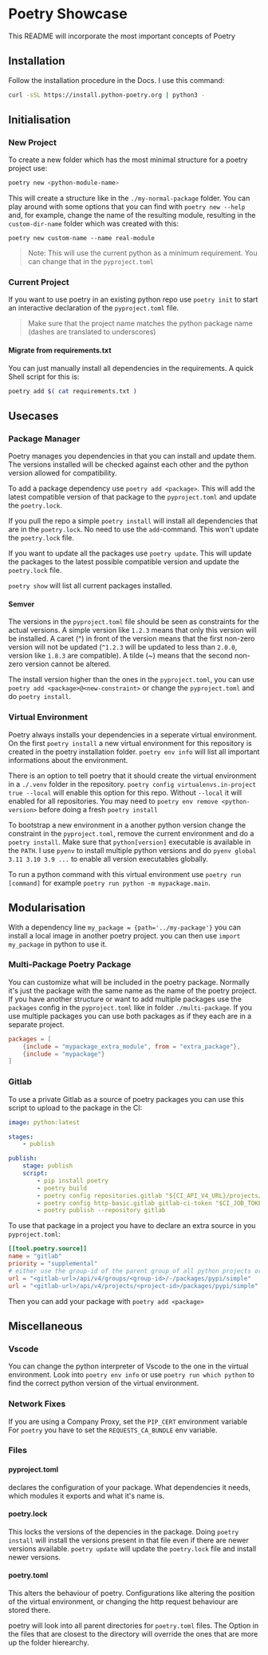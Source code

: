 # Poetry Showcase
This README will incorporate the most important concepts of Poetry

## Installation

Follow the installation procedure in the Docs. I use this command:

```sh
curl -sSL https://install.python-poetry.org | python3 -
```

## Initialisation

### New Project

To create a new folder which has the most minimal structure for a poetry project use:

```sh
poetry new <python-module-name>
```

This will create a structure like in the `./my-normal-package` folder. You can play around with some options that you can find with `poetry new --help` and, for example, change the name of the resulting module, resulting in the `custom-dir-name` folder which was created with this:

```shell
poetry new custom-name --name real-module
```

> Note: This will use the current python as a minimum requirement. You can change that in the `pyproject.toml`

### Current Project
If you want to use poetry in an existing python repo use `poetry init` to start an interactive declaration of the `pyproject.toml` file.

> Make sure that the project name matches the python package name (dashes are translated to underscores)

#### Migrate from requirements.txt

You can just manually install all dependencies in the requirements. A quick Shell script for this is:
```sh
poetry add $( cat requirements.txt )
```

## Usecases

### Package Manager
Poetry manages you dependencies in that you can install and update them. The versions installed will be checked against each other and the python version allowed for compatibility.

To add a package dependency use `poetry add <package>`. This will add the latest compatible version of that package to the `pyproject.toml` and update the `poetry.lock`.

If you pull the repo a simple `poetry install` will install all dependencies that are in the `poetry.lock`. No need to use the `add`-command. This won't update the `poetry.lock` file.

If you want to update all the packages use `poetry update`. This will update the packages to the latest possible compatible version and update the `poetry.lock` file.

`poetry show` will list all current packages installed.

#### Semver
The versions in the `pyproject.toml` file should be seen as constraints for the actual versions. A simple version like `1.2.3` means that only this version will be installed. A caret (^) in front of the version means that the first non-zero version will not be updated (`^1.2.3` will be updated to less than `2.0.0`, version like `1.8.3` are compatible). A tilde (~) means that the second non-zero version cannot be altered.

The install version higher than the ones in the `pyproject.toml`, you can use `poetry add <package>@<new-constraint>` or change the `pyproject.toml` and do `poetry install`.

### Virtual Environment
Poetry always installs your dependencies in a seperate virtual environment. On the first `poetry install` a new virtual environment for this repository is created in the poetry installation folder. `poetry env info` will list all important informations about the environment.

There is an option to tell poetry that it should create the virtual environment in a `./.venv` folder in the repository. `poetry config virtualenvs.in-project true --local` will enable this option for this repo. Without `--local` it will enabled for all repositories. You may need to `poetry env remove <python-version>` before doing a fresh `poetry install`

To bootstrap a new environment in a another python version change the constraint in the `pyproject.toml`, remove the current environment and do a `poetry install`. Make sure that `python[version]` executable is available in the `PATH`. I use `pyenv` to install multiple python versions and do `pyenv global 3.11 3.10 3.9 ...` to enable all version executables globally.

To run a python command with this virtual environment use `poetry run [command]` for example `poetry run python -m mypackage.main`.

## Modularisation

With a dependency line `my_package = {path='../my-package'}` you can install a local image in another poetry project. you can then use `import my_package` in python to use it.

### Multi-Package Poetry Package 
You can customize what will be included in the poetry package. Normally it's just the package with the same name as the name of the poetry project. If you have another structure or want to add multiple packages use the `packages` config in the `pyproject.toml` like in folder `./multi-package`. If you use multiple packages you can use both packages as if they each are in a separate project.

```toml
packages = [
    {include = "mypackage_extra_module", from = "extra_package"}, 
    {include = "mypackage"}
]
```

### Gitlab
To use a private Gitlab as a source of poetry packages you can use this script to upload to the package in the CI:

```yaml
image: python:latest

stages:
    - publish

publish:
    stage: publish
    script:
        - pip install poetry
        - poetry build
        - poetry config repositories.gitlab "${CI_API_V4_URL}/projects/${CI_PROJECT_ID}/packages/pypi"
        - poetry config http-basic.gitlab gitlab-ci-token "$CI_JOB_TOKEN"
        - poetry publish --repository gitlab
```

To use that package in a project you have to declare an extra source in you `pyproject.toml`:

```toml
[[tool.poetry.source]]
name = "gitlab"
priority = "supplemental"
# either use the group-id of the parent group of all python projects or exact package urls
url = "<gitlab-url>/api/v4/groups/<group-id>/-/packages/pypi/simple"
url = "<gitlab-url>/api/v4/projects/<project-id>/packages/pypi/simple"
```

Then you can add your package with `poetry add <package>`

## Miscellaneous

### Vscode

You can change the python interpreter of Vscode to the one in the virtual environment. Look into `poetry env info` or use `poetry run which python` to find the correct python version of the virtual environment.

### Network Fixes
If you are using a Company Proxy, set the `PIP_CERT` environment variable
For `poetry` you have to set the `REQUESTS_CA_BUNDLE` env variable.

### Files

#### pyproject.toml
declares the configuration of your package. What dependencies it needs, which modules it exports and what it's name is.

#### poetry.lock
This locks the versions of the depencies in the package. Doing `poetry install` will install the versions present in that file even if there are newer versions available. `poetry update` will update the `poetry.lock` file and install newer versions.

#### poetry.toml
This alters the behaviour of poetry. Configurations like altering the position of the virtual environment, or changing the http request behaviour are stored there. 

poetry will look into all parent directories for `poetry.toml` files. The Option in the files that are closest to the directory will override the ones that are more up the folder hierearchy. 